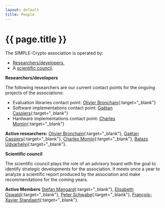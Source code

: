 ```yaml
---
layout: default
title: People
---
```

# {{ page.title }}

The SIMPLE-Crypto association is operated by:
* [Researchers/developers](#researchers),
* A [scientific council](#council).

**<a name="codes">Researchers/developers</a>**

The following researchers are our current contact points for the ongoing projects of the associations:
* Evaluation libraries contact point: [Olivier Bronchain](https://dblp.org/pid/227/9029.html){:target="_blank"}
* Software implementations contact point: [Gaëtan Cassiers](https://dblp.org/pid/220/2633.html){:target="_blank"}
* Hardware implementations contact point: [Charles Momin](https://dblp.org/pid/258/9153.html){:target="_blank"}

**Active researchers:** 
[Olivier Bronchain](https://dblp.org/pid/227/9029.html){:target="_blank"}, 
[Gaëtan Cassiers](https://dblp.org/pid/220/2633.html){:target="_blank"}, 
[Charles Momin](https://dblp.org/pid/258/9153.html){:target="_blank"}, 
[Balazs Udvarhelyi](https://dblp.uni-trier.de/pid/271/5385.html){:target="_blank"}.

<!--**Former researchers/developers:**-->


**<a name="council">Scientific council</a>**

The scientific council plays the role of an advisory board with the goal to identify strategic developments for the association.
It meets once a year to analyze a scientific report produced by the association and make recommendations for the coming years.

**Active Members**
[Stefan Mangard](https://dblp.org/pid/91/4831.html){:target="_blank"},
[Elisabeth Oswald](https://dblp.org/pid/48/4127.html){:target="_blank"},
[Peter Schwabe](https://dblp.org/pid/30/1431.html){:target="_blank"},
[François-Xavier Standaert](https://dblp.org/pid/38/2138.html){:target="_blank"}.

<!-- **Former Members** -->


